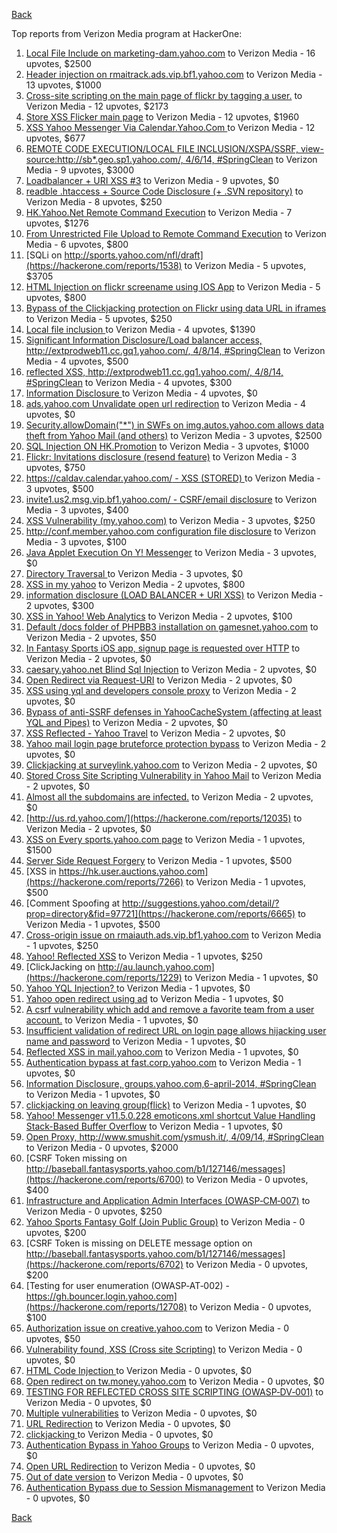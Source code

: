 [Back](../README.md)

Top reports from Verizon Media program at HackerOne:

1. [Local File Include on marketing-dam.yahoo.com](https://hackerone.com/reports/7779) to Verizon Media - 16 upvotes, $2500
2. [Header injection on rmaitrack.ads.vip.bf1.yahoo.com](https://hackerone.com/reports/6322) to Verizon Media - 13 upvotes, $1000
3. [Cross-site scripting on the main page of flickr by tagging a user.](https://hackerone.com/reports/916) to Verizon Media - 12 upvotes, $2173
4. [Store XSS Flicker main page](https://hackerone.com/reports/940) to Verizon Media - 12 upvotes, $1960
5. [XSS Yahoo Messenger Via Calendar.Yahoo.Com ](https://hackerone.com/reports/914) to Verizon Media - 12 upvotes, $677
6. [REMOTE CODE EXECUTION/LOCAL FILE INCLUSION/XSPA/SSRF, view-source:http://sb*.geo.sp1.yahoo.com/, 4/6/14, #SpringClean](https://hackerone.com/reports/6674) to Verizon Media - 9 upvotes, $3000
7. [Loadbalancer + URI XSS #3](https://hackerone.com/reports/9703) to Verizon Media - 9 upvotes, $0
8. [readble .htaccess + Source Code Disclosure  (+ .SVN repository)](https://hackerone.com/reports/7813) to Verizon Media - 8 upvotes, $250
9. [HK.Yahoo.Net Remote Command Execution](https://hackerone.com/reports/2127) to Verizon Media - 7 upvotes, $1276
10. [From Unrestricted File Upload to Remote Command Execution](https://hackerone.com/reports/4836) to Verizon Media - 6 upvotes, $800
11. [SQLi on http://sports.yahoo.com/nfl/draft](https://hackerone.com/reports/1538) to Verizon Media - 5 upvotes, $3705
12. [HTML Injection on flickr screename using IOS App](https://hackerone.com/reports/1483) to Verizon Media - 5 upvotes, $800
13. [Bypass of the Clickjacking protection on Flickr using data URL in iframes](https://hackerone.com/reports/7264) to Verizon Media - 5 upvotes, $250
14. [Local file inclusion ](https://hackerone.com/reports/1675) to Verizon Media - 4 upvotes, $1390
15. [Significant Information Disclosure/Load balancer access, http://extprodweb11.cc.gq1.yahoo.com/, 4/8/14, #SpringClean](https://hackerone.com/reports/6194) to Verizon Media - 4 upvotes, $500
16. [reflected XSS, http://extprodweb11.cc.gq1.yahoo.com/, 4/8/14, #SpringClean](https://hackerone.com/reports/6195) to Verizon Media - 4 upvotes, $300
17. [Information Disclosure ](https://hackerone.com/reports/1091) to Verizon Media - 4 upvotes, $0
18. [ads.yahoo.com Unvalidate open url redirection](https://hackerone.com/reports/7731) to Verizon Media - 4 upvotes, $0
19. [Security.allowDomain("*") in SWFs on img.autos.yahoo.com allows data theft from Yahoo Mail (and others)](https://hackerone.com/reports/1171) to Verizon Media - 3 upvotes, $2500
20. [SQL Injection ON HK.Promotion](https://hackerone.com/reports/3039) to Verizon Media - 3 upvotes, $1000
21. [Flickr: Invitations disclosure (resend feature)](https://hackerone.com/reports/1533) to Verizon Media - 3 upvotes, $750
22. [https://caldav.calendar.yahoo.com/ - XSS (STORED) ](https://hackerone.com/reports/8281) to Verizon Media - 3 upvotes, $500
23. [invite1.us2.msg.vip.bf1.yahoo.com/ - CSRF/email disclosure](https://hackerone.com/reports/7608) to Verizon Media - 3 upvotes, $400
24. [XSS Vulnerability (my.yahoo.com)](https://hackerone.com/reports/4256) to Verizon Media - 3 upvotes, $250
25. [http://conf.member.yahoo.com configuration file disclosure](https://hackerone.com/reports/2598) to Verizon Media - 3 upvotes, $100
26. [Java Applet Execution On Y! Messenger](https://hackerone.com/reports/933) to Verizon Media - 3 upvotes, $0
27. [Directory Traversal ](https://hackerone.com/reports/1092) to Verizon Media - 3 upvotes, $0
28. [XSS in my yahoo](https://hackerone.com/reports/1203) to Verizon Media - 2 upvotes, $800
29. [information disclosure (LOAD BALANCER + URI XSS)](https://hackerone.com/reports/8284) to Verizon Media - 2 upvotes, $300
30. [XSS in Yahoo! Web Analytics](https://hackerone.com/reports/5442) to Verizon Media - 2 upvotes, $100
31. [Default /docs folder of PHPBB3 installation on gamesnet.yahoo.com](https://hackerone.com/reports/17506) to Verizon Media - 2 upvotes, $50
32. [In Fantasy Sports iOS app, signup page is requested over HTTP](https://hackerone.com/reports/2101) to Verizon Media - 2 upvotes, $0
33. [caesary.yahoo.net Blind Sql Injection](https://hackerone.com/reports/21899) to Verizon Media - 2 upvotes, $0
34. [Open Redirect via Request-URI](https://hackerone.com/reports/15298) to Verizon Media - 2 upvotes, $0
35. [XSS using yql and developers console proxy](https://hackerone.com/reports/1011) to Verizon Media - 2 upvotes, $0
36. [Bypass of anti-SSRF defenses in YahooCacheSystem (affecting at least YQL and Pipes)](https://hackerone.com/reports/1066) to Verizon Media - 2 upvotes, $0
37. [XSS Reflected - Yahoo Travel](https://hackerone.com/reports/1553) to Verizon Media - 2 upvotes, $0
38. [Yahoo mail login page bruteforce protection bypass](https://hackerone.com/reports/2596) to Verizon Media - 2 upvotes, $0
39. [Clickjacking at surveylink.yahoo.com](https://hackerone.com/reports/3578) to Verizon Media - 2 upvotes, $0
40. [Stored Cross Site Scripting Vulnerability in Yahoo Mail](https://hackerone.com/reports/4277) to Verizon Media - 2 upvotes, $0
41. [Almost all the subdomains are infected.](https://hackerone.com/reports/4359) to Verizon Media - 2 upvotes, $0
42. [http://us.rd.yahoo.com/](https://hackerone.com/reports/12035) to Verizon Media - 2 upvotes, $0
43. [XSS on Every sports.yahoo.com page](https://hackerone.com/reports/2168) to Verizon Media - 1 upvotes, $1500
44. [Server Side Request Forgery](https://hackerone.com/reports/4461) to Verizon Media - 1 upvotes, $500
45. [XSS in https://hk.user.auctions.yahoo.com](https://hackerone.com/reports/7266) to Verizon Media - 1 upvotes, $500
46. [Comment Spoofing  at  http://suggestions.yahoo.com/detail/?prop=directory&fid=97721](https://hackerone.com/reports/6665) to Verizon Media - 1 upvotes, $500
47. [Cross-origin issue on rmaiauth.ads.vip.bf1.yahoo.com](https://hackerone.com/reports/6268) to Verizon Media - 1 upvotes, $250
48. [Yahoo! Reflected XSS](https://hackerone.com/reports/18279) to Verizon Media - 1 upvotes, $250
49. [ClickJacking on http://au.launch.yahoo.com](https://hackerone.com/reports/1229) to Verizon Media - 1 upvotes, $0
50. [Yahoo YQL Injection? ](https://hackerone.com/reports/1407) to Verizon Media - 1 upvotes, $0
51. [Yahoo open redirect using ad](https://hackerone.com/reports/2322) to Verizon Media - 1 upvotes, $0
52. [A csrf vulnerability which add and remove a favorite team from a user account.](https://hackerone.com/reports/1620) to Verizon Media - 1 upvotes, $0
53. [Insufficient validation of redirect URL on login page allows hijacking user name and password](https://hackerone.com/reports/2126) to Verizon Media - 1 upvotes, $0
54. [Reflected XSS in mail.yahoo.com](https://hackerone.com/reports/2240) to Verizon Media - 1 upvotes, $0
55. [Authentication bypass at fast.corp.yahoo.com](https://hackerone.com/reports/3577) to Verizon Media - 1 upvotes, $0
56. [Information Disclosure, groups.yahoo.com,6-april-2014, #SpringClean](https://hackerone.com/reports/5986) to Verizon Media - 1 upvotes, $0
57. [clickjacking on leaving group(flick)](https://hackerone.com/reports/7745) to Verizon Media - 1 upvotes, $0
58. [Yahoo! Messenger v11.5.0.228 emoticons.xml shortcut Value Handling Stack-Based Buffer Overflow](https://hackerone.com/reports/10767) to Verizon Media - 1 upvotes, $0
59. [Open Proxy, http://www.smushit.com/ysmush.it/, 4/09/14, #SpringClean](https://hackerone.com/reports/6704) to Verizon Media - 0 upvotes, $2000
60. [CSRF Token missing on  http://baseball.fantasysports.yahoo.com/b1/127146/messages](https://hackerone.com/reports/6700) to Verizon Media - 0 upvotes, $400
61. [Infrastructure and Application Admin Interfaces (OWASP‐CM‐007)](https://hackerone.com/reports/11414) to Verizon Media - 0 upvotes, $250
62. [Yahoo Sports Fantasy Golf (Join Public Group)](https://hackerone.com/reports/16414) to Verizon Media - 0 upvotes, $200
63. [CSRF Token is missing on DELETE message option on  http://baseball.fantasysports.yahoo.com/b1/127146/messages](https://hackerone.com/reports/6702) to Verizon Media - 0 upvotes, $200
64. [Testing for user enumeration (OWASP‐AT‐002) - https://gh.bouncer.login.yahoo.com](https://hackerone.com/reports/12708) to Verizon Media - 0 upvotes, $100
65. [Authorization issue on creative.yahoo.com](https://hackerone.com/reports/12685) to Verizon Media - 0 upvotes, $50
66. [Vulnerability found, XSS (Cross site Scripting)](https://hackerone.com/reports/1258) to Verizon Media - 0 upvotes, $0
67. [HTML Code Injection ](https://hackerone.com/reports/1376) to Verizon Media - 0 upvotes, $0
68. [Open redirect on tw.money.yahoo.com](https://hackerone.com/reports/4570) to Verizon Media - 0 upvotes, $0
69. [TESTING FOR REFLECTED CROSS SITE SCRIPTING (OWASP‐DV‐001)](https://hackerone.com/reports/12011) to Verizon Media - 0 upvotes, $0
70. [Multiple vulnerabilities](https://hackerone.com/reports/14248) to Verizon Media - 0 upvotes, $0
71. [URL Redirection](https://hackerone.com/reports/1429) to Verizon Media - 0 upvotes, $0
72. [clickjacking ](https://hackerone.com/reports/1207) to Verizon Media - 0 upvotes, $0
73. [Authentication Bypass in Yahoo Groups](https://hackerone.com/reports/1209) to Verizon Media - 0 upvotes, $0
74. [Open URL Redirection](https://hackerone.com/reports/4521) to Verizon Media - 0 upvotes, $0
75. [Out of date version](https://hackerone.com/reports/5221) to Verizon Media - 0 upvotes, $0
76. [Authentication Bypass due to Session Mismanagement](https://hackerone.com/reports/10912) to Verizon Media - 0 upvotes, $0


[Back](../README.md)